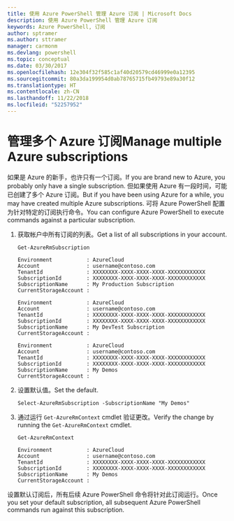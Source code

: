 ```yaml
---
title: 使用 Azure PowerShell 管理 Azure 订阅 | Microsoft Docs
description: 使用 Azure PowerShell 管理 Azure 订阅
keywords: Azure PowerShell, 订阅
author: sptramer
ms.author: sttramer
manager: carmonm
ms.devlang: powershell
ms.topic: conceptual
ms.date: 03/30/2017
ms.openlocfilehash: 12e304f32f585c1af40d20579cd46999e0a12395
ms.sourcegitcommit: 80a3da199954d0ab78765715fb49793e89a30f12
ms.translationtype: HT
ms.contentlocale: zh-CN
ms.lasthandoff: 11/22/2018
ms.locfileid: "52257952"
---
```

# <a name="manage-multiple-azure-subscriptions"></a><span data-ttu-id="489a5-104">管理多个 Azure 订阅</span><span class="sxs-lookup"><span data-stu-id="489a5-104">Manage multiple Azure subscriptions</span></span>

<span data-ttu-id="489a5-105">如果是 Azure 的新手，也许只有一个订阅。</span><span class="sxs-lookup"><span data-stu-id="489a5-105">If you are brand new to Azure, you probably only have a single subscription.</span></span> <span data-ttu-id="489a5-106">但如果使用 Azure 有一段时间，可能已创建了多个 Azure 订阅。</span><span class="sxs-lookup"><span data-stu-id="489a5-106">But if you have been using Azure for a while, you may have created multiple Azure subscriptions.</span></span> <span data-ttu-id="489a5-107">可将 Azure PowerShell 配置为针对特定的订阅执行命令。</span><span class="sxs-lookup"><span data-stu-id="489a5-107">You can configure Azure PowerShell to execute commands against a particular subscription.</span></span>

1. <span data-ttu-id="489a5-108">获取帐户中所有订阅的列表。</span><span class="sxs-lookup"><span data-stu-id="489a5-108">Get a list of all subscriptions in your account.</span></span>

    ```powershell-interactive
    Get-AzureRmSubscription
    ```

    ```output
    Environment           : AzureCloud
    Account               : username@contoso.com
    TenantId              : XXXXXXXX-XXXX-XXXX-XXXX-XXXXXXXXXXXX
    SubscriptionId        : XXXXXXXX-XXXX-XXXX-XXXX-XXXXXXXXXXXX
    SubscriptionName      : My Production Subscription
    CurrentStorageAccount :

    Environment           : AzureCloud
    Account               : username@contoso.com
    TenantId              : XXXXXXXX-XXXX-XXXX-XXXX-XXXXXXXXXXXX
    SubscriptionId        : XXXXXXXX-XXXX-XXXX-XXXX-XXXXXXXXXXXX
    SubscriptionName      : My DevTest Subscription
    CurrentStorageAccount :

    Environment           : AzureCloud
    Account               : username@contoso.com
    TenantId              : XXXXXXXX-XXXX-XXXX-XXXX-XXXXXXXXXXXX
    SubscriptionId        : XXXXXXXX-XXXX-XXXX-XXXX-XXXXXXXXXXXX
    SubscriptionName      : My Demos
    CurrentStorageAccount :
    ```

2. <span data-ttu-id="489a5-109">设置默认值。</span><span class="sxs-lookup"><span data-stu-id="489a5-109">Set the default.</span></span>

    ```powershell-interactive
    Select-AzureRmSubscription -SubscriptionName "My Demos"
    ```

3. <span data-ttu-id="489a5-110">通过运行 `Get-AzureRmContext` cmdlet 验证更改。</span><span class="sxs-lookup"><span data-stu-id="489a5-110">Verify the change by running the `Get-AzureRmContext` cmdlet.</span></span>

    ```powershell-interactive
    Get-AzureRmContext
    ```

    ```output
    Environment           : AzureCloud
    Account               : username@contoso.com
    TenantId              : XXXXXXXX-XXXX-XXXX-XXXX-XXXXXXXXXXXX
    SubscriptionId        : XXXXXXXX-XXXX-XXXX-XXXX-XXXXXXXXXXXX
    SubscriptionName      : My Demos
    CurrentStorageAccount :
    ```

<span data-ttu-id="489a5-111">设置默认订阅后，所有后续 Azure PowerShell 命令将针对此订阅运行。</span><span class="sxs-lookup"><span data-stu-id="489a5-111">Once you set your default subscription, all subsequent Azure PowerShell commands run against this subscription.</span></span>
